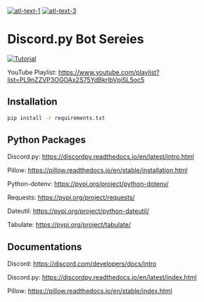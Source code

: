[![atl-text-1](https://img.shields.io/badge/Version-3.9.1-blue?logo=Python&style=flat)](https://www.python.org/) [![atl-text-3](https://img.shields.io/badge/License-MIT-blue?logo=License&style=flat)](https://github.com/DevStrikerTech)


# Discord.py Bot Sereies

[![Tutorial](https://raw.githubusercontent.com/DevStrikerTech/Discord.py-Bot-Series/main/assets/part%20-%201.png?token=AIQMJPAZU3J73HMS6PHPC2DAFLDOS)](https://www.youtube.com/watch?v=-uR6ivfMjHU)

YouTube Playlist: https://www.youtube.com/playlist?list=PL9nZZVP3OGOAx2S75YdBkrIbVpiSL5oc5

## Installation
```bash
pip install -r requirements.txt
```

## Python Packages

Discord.py: https://discordpy.readthedocs.io/en/latest/intro.html

Pillow: https://pillow.readthedocs.io/en/stable/installation.html

Python-dotenv: https://pypi.org/project/python-dotenv/

Requests: https://pypi.org/project/requests/

Dateutil: https://pypi.org/project/python-dateutil/

Tabulate: https://pypi.org/project/tabulate/

## Documentations

Discord: https://discord.com/developers/docs/intro

Discord.py: https://discordpy.readthedocs.io/en/latest/index.html

Pillow: https://pillow.readthedocs.io/en/stable/index.html
